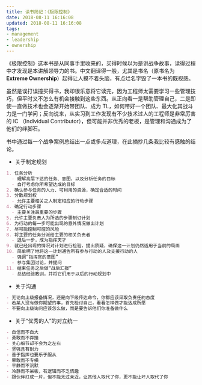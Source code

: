 ```yaml
---
title: 读书简记：《极限控制》
date: 2018-08-11 16:16:08
updated: 2018-08-11 16:16:08
tags:
- management
- leadership
- ownership
---
```



《极限控制》这本书是从同事手里收来的，买得时候以为是讲战争故事，读得过程中才发现是本讲解领导力的书。中文翻译得一般，尤其是书名（原书名为 **Extreme Ownership**）起得让人摸不着头脑，有点烂名字毁了一本书的既视感。

虽然是误打误撞买得书，我却很乐意将它读完，因为工程师太需要学习一些管理技巧，但平时又不怎么有机会接触到这些东西。从正向看一是帮助管理自己，二是即使一直做技术也会逐渐开始带团队、成为 TL，如何带好一个团队、最大化其战斗力是一门学问；反向说来，从实习到工作发现有不少技术过人的工程师是非常厉害的 IC （Individual Contributor），但可能并非优秀的老板，是管理和沟通成为了他们的绊脚石。
<!-- more -->

书中通过每一个战争案例总结出一点或多点道理，在此摘抄几条我比较有感触的结论。



- 关于制定规划

```markdown
1. 任务分析
  - 理解高层下达的任务、意图，以及分析任务的目标
  - 自行考虑你所希望达成的目标
2. 确认参与任务的人力、可利用的资源，确定合适的时间
3. 分散规划权
  - 允许主要相关之人制定相应的行动步骤
4. 确定行动步骤
  - 主要关注最重要的步骤
5. 允许主要负责人为所选的步骤制订计划
6. 为行动的每一步可能出现的意外情况做出计划
7. 尽可能控制可控的风险
8. 将主要的任务分派给主要的相关负责者
  - 退后一步，成为指挥天才
9. 就已经出现的情况对计划进行检验，提出质疑，确保这一计划仍然适用于当前的局面
10. 简单明了地将这一计划通告所有参与行动的人及支援行动的人
  - 强调“指挥官的意图”
  - 参与集团讨论，并提问
11. 结束任务之后做“战后汇报”
  - 总结经验教训，并将它们用于以后的行动规划中
```

- 关于沟通

```markdown
- 无论向上级报备情况，还是向下级传达命令，你都应该采取负责任的态度
- 若某人没有做你期望的事，首先检讨自己，看看怎样做才能达成所愿
- 不要向上级询问应该怎么做，而是要告诉他们你准备做什么
```

- 关于“优秀的人”的对立统一

```markdown
- 自信而不自大
- 勇敢而不莽撞
- 关心细节却不会为之左右
- 坚强且有耐力
- 善于指挥也要乐于服从
- 果敢而不专横
- 平静而不沉默
- 冷静而不呆板，有逻辑而不乏情趣
- 跟伙伴打成一片，但不能太过亲近，让其他人取代了你，更不能让坏人取代了你
```

